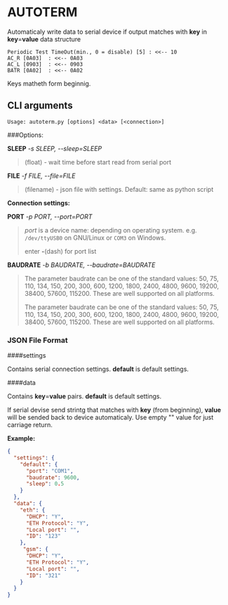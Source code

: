 # AUTOTERM

Automaticaly write data to serial device if output matches with **key** in **key**=**value** data structure

```
Periodic Test TimeOut(min., 0 = disable) [5] : <<-- 10
AC_R [0A03]  : <<-- 0A03
AC_L [0903]  : <<-- 0903
BATR [0A02]  : <<-- 0A02
```

Keys matheth form beginnig.

## CLI arguments

    Usage: autoterm.py [options] <data> [<connection>]

###Options:

**SLEEP** *-s SLEEP, --sleep=SLEEP*
    
>(float) - wait time before start read from serial port

**FILE** *-f FILE, --file=FILE*

>(filename) - json file with settings. Default: same as python script

**Connection settings:**

**PORT** *-p PORT, --port=PORT*

>*port* is a device name: depending on operating system. e.g. `/dev/ttyUSB0` on GNU/Linux or `COM3` on Windows.
>
>enter **-**(dash) for port list

**BAUDRATE** *-b BAUDRATE, --baudrate=BAUDRATE*

>The parameter baudrate can be one of the standard values: 50, 75, 110, 134, 150, 200, 300, 600, 1200, 1800, 2400, 4800, 9600, 19200, 38400, 57600, 115200. These are well supported on all platforms.
>
>The parameter baudrate can be one of the standard values: 50, 75, 110, 134, 150, 200, 300, 600, 1200, 1800, 2400, 4800, 9600, 19200, 38400, 57600, 115200. These are well supported on all platforms.
    
### JSON File Format

####settings

Contains serial connection settings. **default** is default settings.

####data

Contains **key**=**value** pairs. **default** is default settings.

If serial devise send strintg that matches with **key** (from beginning), **value** will be sended back to device automaticaly. 
Use empty "" value for just carriage return.   

**Example:**
```json
{
  "settings": {
    "default": {
      "port": "COM1",
      "baudrate": 9600,
      "sleep": 0.5
    }
  },
  "data": {
    "eth": {
      "DHCP": "Y",
      "ETH Protocol": "Y",
      "Local port": "",
      "ID": "123"
    },
     "gsm": {
      "DHCP": "Y",
      "ETH Protocol": "Y",
      "Local port": "",
      "ID": "321"
    }
  }
}
```
